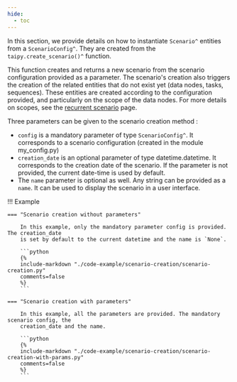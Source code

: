 ```yaml
---
hide:
  - toc
---
```

In this section, we provide details on how to instantiate `Scenario^` entities from a
`ScenarioConfig^`. They are created from the `taipy.create_scenario()^` function.

This function creates and returns a new scenario from the scenario configuration
provided as a parameter. The scenario's creation also triggers the creation of the
related entities that do not exist yet (data nodes, tasks, sequences). These entities
are created according to the configuration provided, and particularly on the scope of
the data nodes. For more details on scopes, see the
[recurrent scenario](../what-if-analysis/scenarios-and-cycles.md) page.

Three parameters can be given to the scenario creation method :

-   `config` is a mandatory parameter of type `ScenarioConfig^`. It corresponds to a scenario
    configuration (created in the module my_config.py)
-   `creation_date` is an optional parameter of type datetime.datetime. It corresponds to
    the creation date of the scenario. If the parameter is not provided, the current date-time
    is used by default.
-   The `name` parameter is optional as well. Any string can be provided as a `name`. It can
    be used to display the scenario in a user interface.

!!! Example

    === "Scenario creation without parameters"

        In this example, only the mandatory parameter config is provided. The creation_date
        is set by default to the current datetime and the name is `None`.

        ```python
        {%
        include-markdown "./code-example/scenario-creation/scenario-creation.py"
        comments=false
        %}
        ```

    === "Scenario creation with parameters"

        In this example, all the parameters are provided. The mandatory scenario config, the
        creation_date and the name.

        ```python
        {%
        include-markdown "./code-example/scenario-creation/scenario-creation-with-params.py"
        comments=false
        %}
        ```
